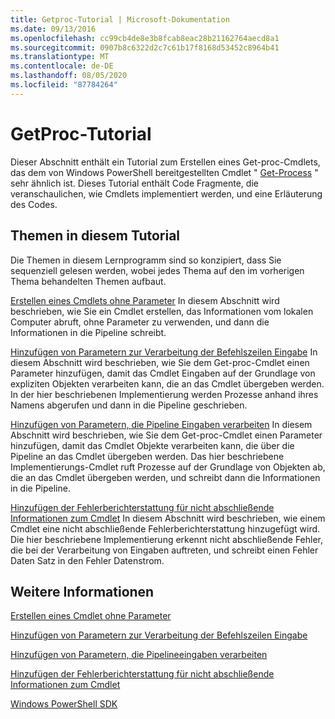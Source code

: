 ```yaml
---
title: Getproc-Tutorial | Microsoft-Dokumentation
ms.date: 09/13/2016
ms.openlocfilehash: cc99cb4de8e3b8fcab8eac28b21162764aecd8a1
ms.sourcegitcommit: 0907b8c6322d2c7c61b17f8168d53452c8964b41
ms.translationtype: MT
ms.contentlocale: de-DE
ms.lasthandoff: 08/05/2020
ms.locfileid: "87784264"
---
```

# <a name="getproc-tutorial"></a>GetProc-Tutorial

Dieser Abschnitt enthält ein Tutorial zum Erstellen eines Get-proc-Cmdlets, das dem von Windows PowerShell bereitgestellten Cmdlet " [Get-Process](/powershell/module/Microsoft.PowerShell.Management/Get-Process) " sehr ähnlich ist. Dieses Tutorial enthält Code Fragmente, die veranschaulichen, wie Cmdlets implementiert werden, und eine Erläuterung des Codes.

## <a name="topics-in-this-tutorial"></a>Themen in diesem Tutorial

Die Themen in diesem Lernprogramm sind so konzipiert, dass Sie sequenziell gelesen werden, wobei jedes Thema auf den im vorherigen Thema behandelten Themen aufbaut.

[Erstellen eines Cmdlets ohne Parameter](./creating-a-cmdlet-without-parameters.md) In diesem Abschnitt wird beschrieben, wie Sie ein Cmdlet erstellen, das Informationen vom lokalen Computer abruft, ohne Parameter zu verwenden, und dann die Informationen in die Pipeline schreibt.

[Hinzufügen von Parametern zur Verarbeitung der Befehlszeilen Eingabe](./adding-parameters-that-process-command-line-input.md) In diesem Abschnitt wird beschrieben, wie Sie dem Get-proc-Cmdlet einen Parameter hinzufügen, damit das Cmdlet Eingaben auf der Grundlage von expliziten Objekten verarbeiten kann, die an das Cmdlet übergeben werden. In der hier beschriebenen Implementierung werden Prozesse anhand ihres Namens abgerufen und dann in die Pipeline geschrieben.

[Hinzufügen von Parametern, die Pipeline Eingaben verarbeiten](./adding-parameters-that-process-pipeline-input.md) In diesem Abschnitt wird beschrieben, wie Sie dem Get-proc-Cmdlet einen Parameter hinzufügen, damit das Cmdlet Objekte verarbeiten kann, die über die Pipeline an das Cmdlet übergeben werden. Das hier beschriebene Implementierungs-Cmdlet ruft Prozesse auf der Grundlage von Objekten ab, die an das Cmdlet übergeben werden, und schreibt dann die Informationen in die Pipeline.

[Hinzufügen der Fehlerberichterstattung für nicht abschließende Informationen zum Cmdlet](./adding-non-terminating-error-reporting-to-your-cmdlet.md) In diesem Abschnitt wird beschrieben, wie einem Cmdlet eine nicht abschließende Fehlerberichterstattung hinzugefügt wird. Die hier beschriebene Implementierung erkennt nicht abschließende Fehler, die bei der Verarbeitung von Eingaben auftreten, und schreibt einen Fehler Daten Satz in den Fehler Datenstrom.

## <a name="see-also"></a>Weitere Informationen

[Erstellen eines Cmdlet ohne Parameter](./creating-a-cmdlet-without-parameters.md)

[Hinzufügen von Parametern zur Verarbeitung der Befehlszeilen Eingabe](./adding-parameters-that-process-command-line-input.md)

[Hinzufügen von Parametern, die Pipelineeingaben verarbeiten](./adding-parameters-that-process-pipeline-input.md)

[Hinzufügen der Fehlerberichterstattung für nicht abschließende Informationen zum Cmdlet](./adding-non-terminating-error-reporting-to-your-cmdlet.md)

[Windows PowerShell SDK](../windows-powershell-reference.md)
